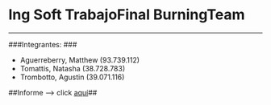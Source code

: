 # Ing Soft TrabajoFinal BurningTeam #

----------
###Integrantes: ###
- Aguerreberry, Matthew (93.739.112)
- Tomattis, Natasha (38.728.783)
- Trombotto, Agustin (39.071.116)


##Informe --> click [aquí](https://drive.google.com/open?id=1KI49YrIG1Omw0g7APKshE34CjMpRXd_xRg8aJ6505TM "Informe")##